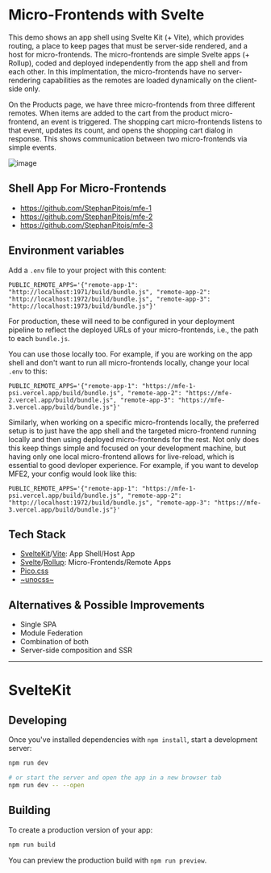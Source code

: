 # Micro-Frontends with Svelte

This demo shows an app shell using Svelte Kit (+ Vite), which provides routing, a place to keep pages that must be server-side rendered, and a host
for micro-frontends. The micro-frontends are simple Svelte apps (+ Rollup), coded and deployed independently from the app shell and from each other. 
In this implmentation, the micro-frontends have no server-rendering capabilities as the remotes are loaded dynamically on the client-side only.

On the Products page, we have three micro-frontends from three different remotes. When items are added to the cart from the product micro-frontend,
an event is triggered. The shopping cart micro-frontends listens to that event, updates its count, and opens the shopping cart dialog in response. 
This shows communication between two micro-frontends via simple events.

![image](https://user-images.githubusercontent.com/1167497/216772063-62e5822a-303c-4c81-b77d-867252aedfd3.png)

## Shell App For Micro-Frontends

- https://github.com/StephanPitois/mfe-1
- https://github.com/StephanPitois/mfe-2
- https://github.com/StephanPitois/mfe-3

## Environment variables

Add a `.env` file to your project with this content:

```
PUBLIC_REMOTE_APPS='{"remote-app-1": "http://localhost:1971/build/bundle.js", "remote-app-2": "http://localhost:1972/build/bundle.js", "remote-app-3": "http://localhost:1973/build/bundle.js"}'
```

For production, these will need to be configured in your deployment pipeline
to reflect the deployed URLs of your micro-frontends, i.e., the path to each
`bundle.js`. 

You can use those locally too. For example, if you are working on the app shell and don't want to run all
micro-frontends locally, change your local `.env` to this:

```
PUBLIC_REMOTE_APPS='{"remote-app-1": "https://mfe-1-psi.vercel.app/build/bundle.js", "remote-app-2": "https://mfe-2.vercel.app/build/bundle.js", "remote-app-3": "https://mfe-3.vercel.app/build/bundle.js"}'
```

Similarly, when working on a specific micro-frontends locally, the preferred setup is to just have the app shell and the targeted micro-frontend
running locally and then using deployed micro-frontends for the rest. Not only does this keep things simple and
focused on your development machine, but having only one local micro-frontend allows for live-reload, which is essential
to good devloper experience. For example, if you want to develop MFE2, your config would look like this:

```
PUBLIC_REMOTE_APPS='{"remote-app-1": "https://mfe-1-psi.vercel.app/build/bundle.js", "remote-app-2": "http://localhost:1972/build/bundle.js", "remote-app-3": "https://mfe-3.vercel.app/build/bundle.js"}'
```

## Tech Stack

- [SvelteKit](https://kit.svelte.dev/)/[Vite](https://vitejs.dev/): App Shell/Host App
- [Svelte](https://svelte.dev/)/[Rollup](https://github.com/sveltejs/rollup-plugin-svelte): Micro-Frontends/Remote Apps 
- [Pico.css](https://picocss.com/)
- [~unocss~](https://github.com/unocss/unocss/tree/main/packages/runtime)

## Alternatives & Possible Improvements

- Single SPA
- Module Federation
- Combination of both
- Server-side composition and SSR

---

# SvelteKit

## Developing

Once you've installed dependencies with `npm install`, start a development server:

```bash
npm run dev

# or start the server and open the app in a new browser tab
npm run dev -- --open
```

## Building

To create a production version of your app:

```bash
npm run build
```

You can preview the production build with `npm run preview`.
